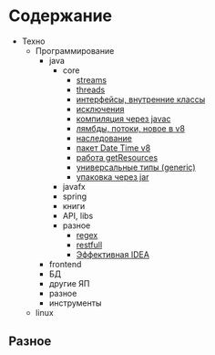 # Содержание

* Техно
    - Программирование
        + java
            * core
                - [streams](/01-техно/01-программирование/01-java/01-core/streams.md)
                - [threads](/01-техно/01-программирование/01-java/01-core/threads.md)
                - [интерфейсы, внутренние классы](/01-техно/01-программирование/01-java/01-core/интерфейсы-внутренние-классы.md)
                - [исключения](/01-техно/01-программирование/01-java/01-core/исключения.md)
                - [компиляция через javac](/01-техно/01-программирование/01-java/01-core/компиляция-через-javac.md)
                - [лямбды, потоки, новое в v8](/01-техно/01-программирование/01-java/01-core/лямбды-потоки-новое-v8.md)
                - [наследование](/01-техно/01-программирование/01-java/01-core/наследование.md)
                - [пакет Date Time v8](/01-техно/01-программирование/01-java/01-core/пакет-date-time-v8.md)
                - [работа getResources](/01-техно/01-программирование/01-java/01-core/работ-getResources.md)
                - [универсальные типы (generic)](/01-техно/01-программирование/01-java/01-core/универсальные-типы.md)
                - [упаковка через jar](/01-техно/01-программирование/01-java/01-core/упаковка-через-jar.md)
            * javafx
            * spring
            * книги
            * API, libs
            * разное
                - [regex](/01-техно/01-программирование/01-java/06-разное/regex.md)
                - [restfull](/01-техно/01-программирование/01-java/06-разное/restfull.md)
                - [Эффективная IDEA](/01-техно/01-программирование/01-java/06-разное/idea.md)
        + frontend
        + БД
        + другие ЯП
        + разное
        + инструменты
    - linux


## Разное